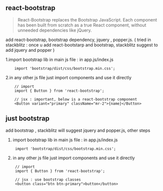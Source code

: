 

## react-bootstrap 

> React-Bootstrap replaces the Bootstrap JavaScript. Each component has been built from scratch as a true React component, without unneeded dependencies like jQuery.


add react-bootstrap, bootstrap dependency, jquery , popper.js. 
( tried in stackblitz : once u add react-bootstarp and bootstrap, stackblitz suggest to add jquery and popper )        


1.import bootstrap lib in main js file : in app.js/index.js

        import 'bootstrap/dist/css/bootstrap.min.css';

2.in any other js file just import components and use it directly

        // import 
        import { Button } from 'react-bootstrap';   
        
        // jsx : important, below is a react-bootstrap component
        <Button variant="primary" className="mr-2">{name}</Button>
        
## just bootstrap

add bootstrap , stackblitz will suggest jquery and popper.js, other steps 

1. import bootstrap lib in main js file : in app.js/index.js

        import 'bootstrap/dist/css/bootstrap.min.css';

2. in any other js file just import components and use it directly

        // import 
        import { Button } from 'react-bootstrap';   
        
        // jsx : use bootstrap classes
        <button class="btn btn-primary">button</button>
   
